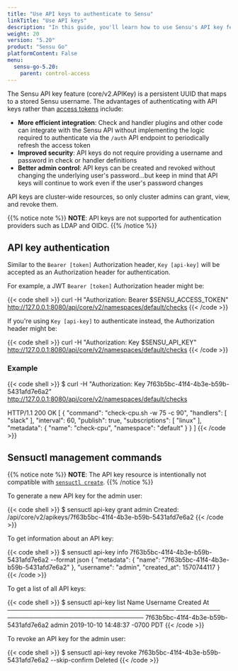 ```yaml
---
title: "Use API keys to authenticate to Sensu"
linkTitle: "Use API keys"
description: "In this guide, you'll learn how to use Sensu's API key feature for authentication."
weight: 20
version: "5.20"
product: "Sensu Go"
platformContent: False
menu: 
  sensu-go-5.20:
    parent: control-access
---
```


The Sensu API key feature (core/v2.APIKey) is a persistent UUID that maps to a stored Sensu username.
The advantages of authenticating with API keys rather than [access tokens][1] include:

- **More efficient integration**: Check and handler plugins and other code can integrate with the Sensu API without implementing the logic required to authenticate via the `/auth` API endpoint to periodically refresh the access token
- **Improved security**: API keys do not require providing a username and password in check or handler definitions
- **Better admin control**: API keys can be created and revoked without changing the underlying user's password...but keep in mind that API keys will continue to work even if the user's password changes

API keys are cluster-wide resources, so only cluster admins can grant, view, and revoke them.

{{% notice note %}}
**NOTE**: API keys are not supported for authentication providers such as LDAP and OIDC.
{{% /notice %}}

## API key authentication

Similar to the `Bearer [token]` Authorization header, `Key [api-key]` will be accepted as an Authorization header for authentication.

For example, a JWT `Bearer [token]` Authorization header might be:

{{< code shell >}}
curl -H "Authorization: Bearer $SENSU_ACCESS_TOKEN" http://127.0.0.1:8080/api/core/v2/namespaces/default/checks
{{< /code >}}

If you're using `Key [api-key]` to authenticate instead, the Authorization header might be:

{{< code shell >}}
curl -H "Authorization: Key $SENSU_API_KEY" http://127.0.0.1:8080/api/core/v2/namespaces/default/checks
{{< /code >}}

### Example

{{< code shell >}}
$ curl -H "Authorization: Key 7f63b5bc-41f4-4b3e-b59b-5431afd7e6a2" http://127.0.0.1:8080/api/core/v2/namespaces/default/checks

HTTP/1.1 200 OK
[
  {
    "command": "check-cpu.sh -w 75 -c 90",
    "handlers": [
      "slack"
    ],
    "interval": 60,
    "publish": true,
    "subscriptions": [
      "linux"
    ],
    "metadata": {
      "name": "check-cpu",
      "namespace": "default"
    }
  }
]
{{< /code >}}

## Sensuctl management commands

{{% notice note %}}
**NOTE**: The API key resource is intentionally not compatible with [`sensuctl create`](../../../sensuctl/create-manage-resources/#create-resources).
{{% /notice %}}

To generate a new API key for the admin user:

{{< code shell >}}
$ sensuctl api-key grant admin
Created: /api/core/v2/apikeys/7f63b5bc-41f4-4b3e-b59b-5431afd7e6a2
{{< /code >}}

To get information about an API key:

{{< code shell >}}
$ sensuctl api-key info 7f63b5bc-41f4-4b3e-b59b-5431afd7e6a2 --format json
{
  "metadata": {
    "name": "7f63b5bc-41f4-4b3e-b59b-5431afd7e6a2"
  },
  "username": "admin",
  "created_at": 1570744117
}
{{< /code >}}

To get a list of all API keys:

{{< code shell >}}
$ sensuctl api-key list
                  Name                   Username            Created At            
 ────────────────────────────────────── ────────── ─────────────────────────────── 
  7f63b5bc-41f4-4b3e-b59b-5431afd7e6a2   admin      2019-10-10 14:48:37 -0700 PDT
{{< /code >}}

To revoke an API key for the admin user:

{{< code shell >}}
$ sensuctl api-key revoke 7f63b5bc-41f4-4b3e-b59b-5431afd7e6a2 --skip-confirm
Deleted
{{< /code >}}

[1]: ../../../api/auth/
